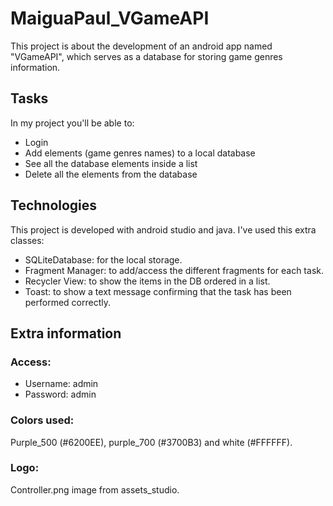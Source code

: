 # MaiguaPaul_VGameAPI
This project is about the development of an android app named "VGameAPI", which serves as a database for storing game genres information.
## Tasks
In my project you'll be able to:
* Login
* Add elements (game genres names) to a local database
* See all the database elements inside a list
* Delete all the elements from the database
## Technologies
This project is developed with android studio and java. I've used this extra classes:
* SQLiteDatabase: for the local storage.
* Fragment Manager: to add/access the different fragments for each task.
* Recycler View: to show the items in the DB ordered in a list.
* Toast: to show a text message confirming that the task has been performed correctly.
## Extra information
### Access:
* Username: admin
* Password: admin
### Colors used:
Purple_500 (#6200EE), purple_700 (#3700B3) and white (#FFFFFF).
### Logo:
Controller.png image from assets_studio.
